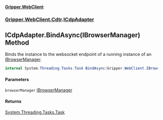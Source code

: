 #### [Gripper.WebClient](index 'index')
### [Gripper.WebClient.Cdtr](Gripper_WebClient_Cdtr 'Gripper.WebClient.Cdtr').[ICdpAdapter](Gripper_WebClient_Cdtr_ICdpAdapter 'Gripper.WebClient.Cdtr.ICdpAdapter')
## ICdpAdapter.BindAsync(IBrowserManager) Method
Binds the instance to the websocket endpoint of a running instance of an [IBrowserManager](Gripper_WebClient_IBrowserManager 'Gripper.WebClient.IBrowserManager').  
```csharp
internal System.Threading.Tasks.Task BindAsync(Gripper.WebClient.IBrowserManager browserManager);
```
#### Parameters
<a name='Gripper_WebClient_Cdtr_ICdpAdapter_BindAsync(Gripper_WebClient_IBrowserManager)_browserManager'></a>
`browserManager` [IBrowserManager](Gripper_WebClient_IBrowserManager 'Gripper.WebClient.IBrowserManager')  
  
#### Returns
[System.Threading.Tasks.Task](https://docs.microsoft.com/en-us/dotnet/api/System.Threading.Tasks.Task 'System.Threading.Tasks.Task')  
